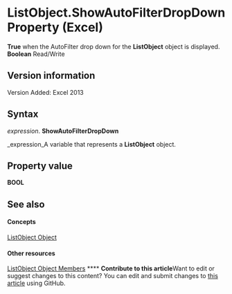 
# ListObject.ShowAutoFilterDropDown Property (Excel)

 **True** when the AutoFilter drop down for the **ListObject** object is displayed. **Boolean** Read/Write


## Version information

Version Added: Excel 2013 


## Syntax

 _expression_. **ShowAutoFilterDropDown**

 _expression_A variable that represents a  **ListObject** object.


## Property value

 **BOOL**


## See also


#### Concepts


 [ListObject Object](46de6c4f-8ce0-0c7d-da59-6e52f5eab612.md)
#### Other resources


 [ListObject Object Members](d34f895c-cf60-f644-866b-7b757716e7a6.md)
****   **Contribute to this article**Want to edit or suggest changes to this content? You can edit and submit changes to  [this article](https://github.com/jhershey00/VBA_Excel_Test/OpenXMLCon/articles/a264824e-3997-21b7-0c4b-ae417d1249b5.md) using GitHub.

